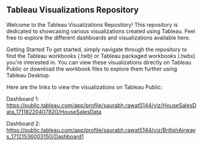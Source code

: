 ## Tableau Visualizations Repository
Welcome to the Tableau Visualizations Repository! This repository is dedicated to showcasing various visualizations created using Tableau. Feel free to explore the different dashboards and visualizations available here.

Getting Started
To get started, simply navigate through the repository to find the Tableau workbooks (.twb) or Tableau packaged workbooks (.twbx) you're interested in. You can view these visualizations directly on Tableau Public or download the workbook files to explore them further using Tableau Desktop.

Here are the links to view the visualizations on Tableau Public:

Dashboard 1: https://public.tableau.com/app/profile/saurabh.rawat5144/viz/HouseSalesData_17118220407820/HouseSalesData

Dashboard 2: https://public.tableau.com/app/profile/saurabh.rawat5144/viz/BritishAirways_17121536003150/Dashboard1
